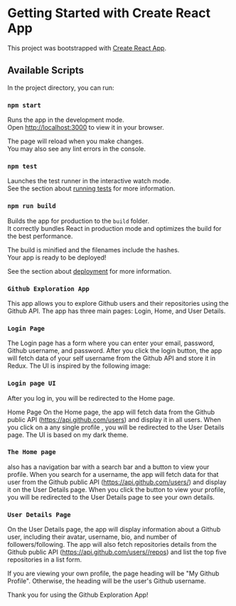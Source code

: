 # Getting Started with Create React App

This project was bootstrapped with [Create React App](https://github.com/facebook/create-react-app).

## Available Scripts

In the project directory, you can run:

### `npm start`

Runs the app in the development mode.\
Open [http://localhost:3000](http://localhost:3000) to view it in your browser.

The page will reload when you make changes.\
You may also see any lint errors in the console.

### `npm test`

Launches the test runner in the interactive watch mode.\
See the section about [running tests](https://facebook.github.io/create-react-app/docs/running-tests) for more information.

### `npm run build`

Builds the app for production to the `build` folder.\
It correctly bundles React in production mode and optimizes the build for the best performance.

The build is minified and the filenames include the hashes.\
Your app is ready to be deployed!

See the section about [deployment](https://facebook.github.io/create-react-app/docs/deployment) for more information.

### `Github Exploration App`
This app allows you to explore Github users and their repositories using the Github API. The app has three main pages: Login, Home, and User Details.

### `Login Page`
The Login page has a form where you can enter your email, password, Github username, and password. After you click the login button, the app will fetch data of your self username from the Github API and store it in Redux. The UI is inspired by the following image:

### `Login page UI`

After you log in, you will be redirected to the Home page.

Home Page On the Home page, the app will fetch data from the Github public API (https://api.github.com/users) and display it in all users. When you click on a any single profile , you will be redirected to the User Details page. The UI is based on my dark theme.

### `The Home page` 
also has a navigation bar with a search bar and a button to view your profile. When you search for a username, the app will fetch data for that user from the Github public API (https://api.github.com/users/) and display it on the User Details page. When you click the button to view your profile, you will be redirected to the User Details page to see your own details.

### `User Details Page`  
On the User Details page, the app will display information about a Github user, including their avatar, username, bio, and number of followers/following. The app will also fetch repositories details from the Github public API (https://api.github.com/users//repos) and list the top five repositories in a list form.

If you are viewing your own profile, the page heading will be "My Github Profile". Otherwise, the heading will be the user's Github username.

Thank you for using the Github Exploration App!
